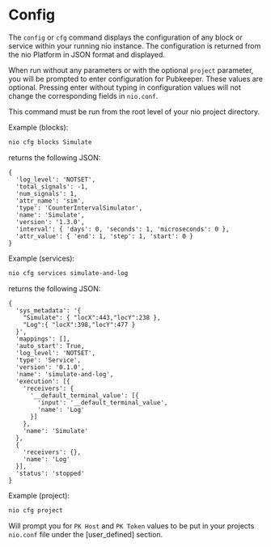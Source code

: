 # Config

The `config` or `cfg` command displays the configuration of any block or service within your running nio instance. The configuration is returned from the nio Platform in JSON format and displayed.

When run without any parameters or with the optional `project` parameter, you will be prompted to enter configuration for Pubkeeper. These values are optional. Pressing enter without typing in configuration values will not change the corresponding fields in `nio.conf`.

This command must be run from the root level of your nio project directory.

Example (blocks):
```bash
nio cfg blocks Simulate
```
returns the following JSON:
```
{
  'log_level': 'NOTSET',
  'total_signals': -1,
  'num_signals': 1,
  'attr_name': 'sim',
  'type': 'CounterIntervalSimulator',
  'name': 'Simulate',
  'version': '1.3.0',
  'interval': { 'days': 0, 'seconds': 1, 'microseconds': 0 },
  'attr_value': { 'end': 1, 'step': 1, 'start': 0 }
}
```

Example (services):
```bash
nio cfg services simulate-and-log
```
returns the following JSON:
```
{
  'sys_metadata': '{
    "Simulate": { "locX":443,"locY":238 },
    "Log":{ "locX":398,"locY":477 }
  }',
  'mappings': [],
  'auto_start': True,
  'log_level': 'NOTSET',
  'type': 'Service',
  'version': '0.1.0',
  'name': 'simulate-and-log',
  'execution': [{
    'receivers': {
      '__default_terminal_value': [{
        'input': '__default_terminal_value',
        'name': 'Log'
      }]
    },
    'name': 'Simulate'
  },
  {
    'receivers': {},
    'name': 'Log'
  }],
  'status': 'stopped'
}
```

Example (project):
```bash
nio cfg project
```
Will prompt you for `PK Host` and `PK Token` values to be put in your projects `nio.conf` file under the [user_defined] section.
